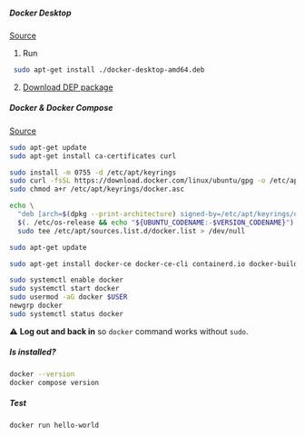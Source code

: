 

##### Docker Desktop
[Source](https://docs.docker.com/desktop/setup/install/linux/ubuntu/)
1. Run
```bash
 sudo apt-get install ./docker-desktop-amd64.deb
```
2. [Download DEP package](https://desktop.docker.com/linux/main/amd64/docker-desktop-amd64.deb?utm_source=docker&utm_medium=webreferral&utm_campaign=docs-driven-download-linux-amd64)

##### Docker & Docker Compose
[Source](https://docs.docker.com/engine/install/ubuntu/#install-using-the-repository)
```bash
sudo apt-get update
sudo apt-get install ca-certificates curl

sudo install -m 0755 -d /etc/apt/keyrings
sudo curl -fsSL https://download.docker.com/linux/ubuntu/gpg -o /etc/apt/keyrings/docker.asc
sudo chmod a+r /etc/apt/keyrings/docker.asc

echo \
  "deb [arch=$(dpkg --print-architecture) signed-by=/etc/apt/keyrings/docker.asc] https://download.docker.com/linux/ubuntu \
  $(. /etc/os-release && echo "${UBUNTU_CODENAME:-$VERSION_CODENAME}") stable" | \
  sudo tee /etc/apt/sources.list.d/docker.list > /dev/null

sudo apt-get update

sudo apt-get install docker-ce docker-ce-cli containerd.io docker-buildx-plugin docker-compose-plugin

sudo systemctl enable docker
sudo systemctl start docker
sudo usermod -aG docker $USER
newgrp docker
sudo systemctl status docker
```
⚠️ **Log out and back in** so `docker` command works without `sudo`.

##### Is installed?
```bash
docker --version
docker compose version
```
##### Test
```bash
docker run hello-world
```